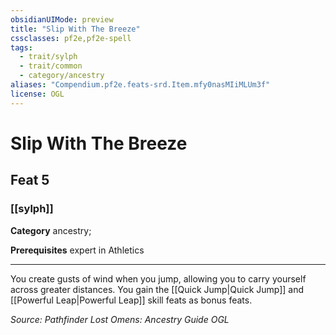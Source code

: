 ```yaml
---
obsidianUIMode: preview
title: "Slip With The Breeze"
cssclasses: pf2e,pf2e-spell
tags:
  - trait/sylph
  - trait/common
  - category/ancestry
aliases: "Compendium.pf2e.feats-srd.Item.mfy0nasMIiMLUm3f"
license: OGL
---
```

# Slip With The Breeze
## Feat 5
### [[sylph]]

**Category** ancestry; 



**Prerequisites** expert in Athletics
* * *
You create gusts of wind when you jump, allowing you to carry yourself across greater distances. You gain the [[Quick Jump|Quick Jump]] and [[Powerful Leap|Powerful Leap]] skill feats as bonus feats.

*Source: Pathfinder Lost Omens: Ancestry Guide*
*OGL*